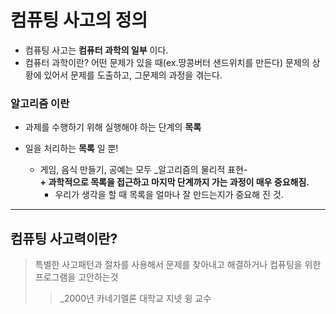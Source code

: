 # 컴퓨팅 사고의 정의
+ 컴퓨팅 사고는 __컴퓨터 과학의 일부__ 이다.
+ 컴퓨터 과학이란? 어떤 문제가 있을 때(ex.땅콩버터 샌드위치를 만든다) 문제의 상황에 있어서 문제를 도출하고, 그문제의 과정을 겪는다.
###  알고리즘 이란
   + 과제를 수행하기 위해 실행해야 하는 단계의 __목록__
   + 일을 처리하는 __목록__ 일 뿐!
         
        + 게임, 음식 만들기, 공예는 모두 _알고리즘의 물리적 표현-  
         __+ 과학적으로 목록을 접근하고 마지막 단계까지 가는 과정이 매우 중요해짐.__
            + 우리가 생각을 할 때 목록을 얼마나 잘 만드는지가 중요해 진 것.
 ---
 ## 컴퓨팅 사고력이란?
 > 특별한 사고패턴과 절차를 사용해서 문제를 찾아내고 해결하거나 컴퓨팅을 위한 프로그램을 고안하는것
 >>_2000년 카네기멜론 대학교 지넷 윙 교수  
 
